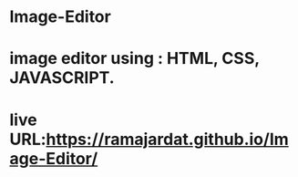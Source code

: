 # Image-Editor
#  image editor using : HTML, CSS, JAVASCRIPT.
# live URL:https://ramajardat.github.io/Image-Editor/
